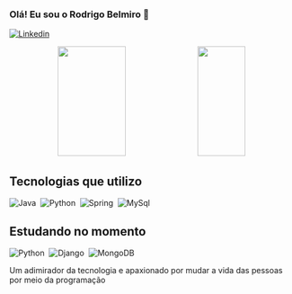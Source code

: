 ### Olá! Eu sou o Rodrigo Belmiro 👋

[![Linkedin](https://img.shields.io/badge/LinkedIn-0077B5?style=for-the-badge&logo=linkedin&logoColor=white)](https://www.linkedin.com/in/rodrigo-belmiro-a479a224b/)

<div align = "center">
<img width="49%" height="195px"src="https://github-readme-stats.vercel.app/api?username=RodrigoD4v&show_icons=true&theme=tokyonight"/>
<img width="41%" height="195px" src="https://github-readme-stats.vercel.app/api/top-langs/?username=RodrigoD4v&layout=compact&hide_border=true&title_color=6d8ce8&text_color=FFFF&bg_color=0d1117")/>
</div>

## Tecnologias que utilizo


![Java](https://img.shields.io/badge/Java-ED8B00?style=for-the-badge&logo=openjdk&logoColor=white)&nbsp;
![Python](https://img.shields.io/badge/Python-14354C?style=for-the-badge&logo=python&logoColor=white)&nbsp;
![Spring](https://img.shields.io/badge/Spring-6DB33F?style=for-the-badge&logo=spring&logoColor=white)&nbsp;
![MySql](https://img.shields.io/badge/MySQL-005C84?style=for-the-badge&logo=mysql&logoColor=white)&nbsp;

## Estudando no momento

 ![Python](https://img.shields.io/badge/Python-14354C?style=for-the-badge&logo=python&logoColor=white)&nbsp;
 ![Django](https://img.shields.io/badge/Django-092E20?style=for-the-badge&logo=django&logoColor=white)&nbsp;
 ![MongoDB](https://img.shields.io/badge/MongoDB-4EA94B?style=for-the-badge&logo=mongodb&logoColor=white)&nbsp;
 
 
 <!--![Mongodb](https://img.shields.io/badge/MongoDB-4EA94B?style=for-the-badge&logo=mongodb&logoColor=white)&nbsp;-->


Um adimirador da tecnologia e apaxionado por mudar a vida das pessoas por meio da programação
